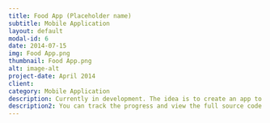 ```yaml
---
title: Food App (Placeholder name)
subtitle: Mobile Application
layout: default
modal-id: 6
date: 2014-07-15
img: Food App.png
thumbnail: Food App.png
alt: image-alt
project-date: April 2014
client: 
category: Mobile Application
description: Currently in development. The idea is to create an app to track the expiry date of everything that's in the fridge (or in the pantry). The app will remind the user when an item is about to expire via notification.
description2: You can track the progress and view the full source code on <a href="https://github.com/Meitnerium109/Food-App">github</a>
---
```

